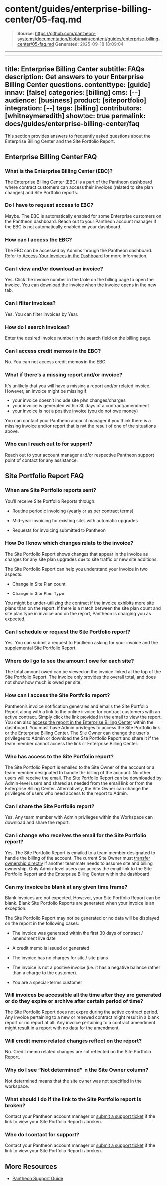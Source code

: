 # content/guides/enterprise-billing-center/05-faq.md

> **Source**: https://github.com/pantheon-systems/documentation/blob/main/content/guides/enterprise-billing-center/05-faq.md
> **Generated**: 2025-09-18 18:09:04

---

---
title: Enterprise Billing Center
subtitle: FAQs
description: Get answers to your Enterprise Billing Center questions.
contenttype: [guide]
innav: [false]
categories: [billing]
cms: [--]
audience: [business]
product: [siteportfolio]
integration: [--]
tags: [billing]
contributors: [whitneymeredith]
showtoc: true
permalink: docs/guides/enterprise-billing-center/faq
---

This section provides answers to frequently asked questions about the Enterprise Billing Center and the Site Portfolio Report.

## Enterprise Billing Center FAQ

### What is the Enterprise Billing Center (EBC)?

The Enterprise Billing Center (EBC) is a part of the Pantheon dashboard where contract customers can access their invoices (related to site plan changes) and Site Portfolio reports.

### Do I have to request access to EBC?

Maybe. The EBC is automatically enabled for some Enterprise customers on the Pantheon dashboard. 
Reach out to your Pantheon account manager if the EBC is not automatically enabled on your dashboard.

### How can I access the EBC?

The EBC can be accessed by Admins through the Pantheon dashboard. Refer to [Access Your Invoices in the Dashboard](/guides/enterprise-billing-center/invoices#access-your-invoices-in-the-dashboard) for more information.

### Can I view and/or download an invoice?

Yes. Click the invoice number in the table on the billing page to open the invoice. You can download the invoice when the invoice opens in the new tab.

### Can I filter invoices?

Yes. You can filter invoices by Year.

### How do I search invoices?

Enter the desired invoice number in the search field on the billing page.

### Can I access credit memos in the EBC?

No. You can not access credit memos in the EBC.

### What if there’s a missing report and/or invoice?

It's unlikely that you will have a missing a report and/or related invoice. However, an invoice might be missing if:

- your invoice doesn’t include site plan changes/charges
- your invoice is generated within 30 days of a contract/amendment
- your invoice is not a positive invoice (you do not owe money)

You can contact your Pantheon account manager if you think there is a missing invoice and/or report that is not the result of one of the situations above.

### Who can I reach out to for support?

Reach out to your account manager and/or respective Pantheon support point of contact for any assistance.

## Site Portfolio Report FAQ

### When are Site Portfolio reports sent?

You’ll receive Site Portfolio Reports through:

- Routine periodic invoicing (yearly or as per contract terms)

- Mid-year invoicing for existing sites with automatic upgrades

- Requests for invoicing submitted to Pantheon

### How Do I know which changes relate to the invoice?

The Site Portfolio Report shows changes that appear in the invoice as charges for any site plan upgrades due to site traffic or new site additions.

The Site Portfolio Report can help you understand your invoice in two aspects:

- Change in Site Plan count

- Change in Site Plan Type

You might be under-utilizing the contract if the invoice exhibits more site plans than on the report. If there is a match between the site plan count and site plan type in invoice and on the report, Pantheon is charging you as expected.

### Can I schedule or request the Site Portfolio report?

Yes. You can submit a request to Pantheon asking for your invoice and the supplemental Site Portfolio Report.

### Where do I go to see the amount I owe for each site?

The total amount owed can be viewed on the invoice linked at the top of the Site Portfolio Report. The invoice only provides the overall total, and does not show how much is owed per site.

### How can I access the Site Portfolio report?

Pantheon’s invoice notification generates and emails the Site Portfolio Report along with a link to the online invoice for contract customers with an active contract. Simply click the link provided in the email to view the report. You can also [access the report in the Enterprise Billing Center](/guides/enterprise-billing-center/interacting#access-the-site-portfolio-report-in-the-dashboard) within the dashboard. You must have Admin privileges to access the Site Portfolio link or the Enterprise Billing Center. The Site Owner can change the user's privileges to Admin or download the Site Portfolio Report and share it if the team member cannot access the link or Enterprise Billing Center.

### Who has access to the Site Portfolio report?

The Site Portfolio Report is emailed to the Site Owner of the account or a team member designated to handle the billing of the account. No other users will receive the email. The Site Portfolio Report can be downloaded by Admin-level users and shared as needed from the email link or from the Enterprise Billing Center. Alternatively, the Site Owner can change the privileges of users who need access to the report to Admin.

### Can I share the Site Portfolio report?

Yes. Any team member with Admin privileges within the Workspace can download and share the report.

### Can I change who receives the email for the Site Portfolio report?

Yes. The Site Portfolio Report is emailed to a team member designated to handle the billing of the account. The current Site Owner must [transfer ownership directly](/guides/legacy-dashboard/site-billing#transfer-ownership-and-billing-for-this-site) if another teammate needs to assume site and billing ownership. Only Admin-level users can access the email link to the Site Portfolio Report and the Enterprise Billing Center within the dashboard.

### Can my invoice be blank at any given time frame?

Blank invoices are not expected. However, your Site Portfolio Report can be blank. Blank Site Portfolio Reports are generated when your invoice is an exception. 

The Site Portfolio Report may not be generated or no data will be displayed on the report in the following cases:

- The invoice was generated within the first 30 days of contract / amendment live date

- A credit memo is issued or generated

- The invoice has no charges for site / site plans

- The invoice is not a positive invoice (i.e. it has a negative balance rather than a charge to the customer).

- You are a special-terms customer

### Will invoices be accessible all the time after they are generated or do they expire or archive after certain period of time?

The Site Portfolio Report does not expire during the active contract period. Any invoice pertaining to a new or renewed contract might result in a blank report or no report at all. Any invoice pertaining to a contract amendment might result in a report with no data for the amendment.

### Will credit memo related changes reflect on the report?

No. Credit memo related changes are not reflected on the Site Portfolio Report.

### Why do I see “Not determined” in the Site Owner column? 

Not determined means that the site owner was not specified in the workspace.

### What should I do if the link to the Site Portfolio report is broken?

Contact your Pantheon account manager or [submit a support ticket](/guides/support/support-ticket/#organization-dashboard-support-tab) if the link to view your Site Portfolio Report is broken.

### Who do I contact for support?

Contact your Pantheon account manager or [submit a support ticket](/guides/support/support-ticket/#organization-dashboard-support-tab) if the link to view your Site Portfolio Report is broken.


## More Resources

- [Pantheon Support Guide](/guides/support/)